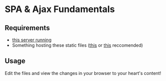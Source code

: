 # SPA & Ajax Fundamentals

## Requirements

- [this server running](https://github.com/ChristopherAyling/RouteLinkAPI)
- Something hosting these static files ([this](https://marketplace.visualstudio.com/items?itemName=ritwickdey.LiveServer) or [this](https://www.npmjs.com/package/serve) reccomended)

## Usage

Edit the files and view the changes in your browser to your heart's content!